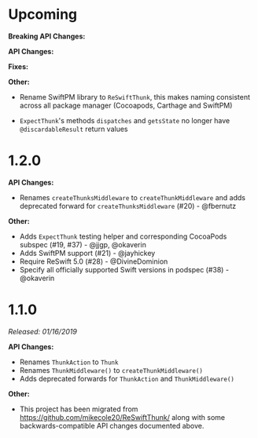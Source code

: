 # Upcoming

**Breaking API Changes:**

**API Changes:**

**Fixes:**

**Other:**
- Rename SwiftPM library to `ReSwiftThunk`, this makes naming consistent across all package manager (Cocoapods, Carthage and SwiftPM)


- `ExpectThunk`'s methods `dispatches` and `getsState` no longer have `@discardableResult` return values

# 1.2.0

**API Changes:**
- Renames `createThunksMiddleware` to `createThunkMiddleware` and adds deprecated forward for `createThunksMiddleware` (#20) - @fbernutz

**Other:**

- Adds `ExpectThunk` testing helper and corresponding CocoaPods subspec (#19, #37) - @jjgp, @okaverin
- Adds SwiftPM support (#21) - @jayhickey
- Require ReSwift 5.0 (#28) - @DivineDominion
- Specify all officially supported Swift versions in podspec (#38) - @okaverin

# 1.1.0

*Released: 01/16/2019*

**API Changes:**
- Renames `ThunkAction` to `Thunk`
- Renames `ThunkMiddleware()` to `createThunkMiddleware()`
- Adds deprecated forwards for `ThunkAction` and `ThunkMiddleware()`

**Other:**
- This project has been migrated from https://github.com/mikecole20/ReSwiftThunk/ along with some backwards-compatible API changes documented above.
